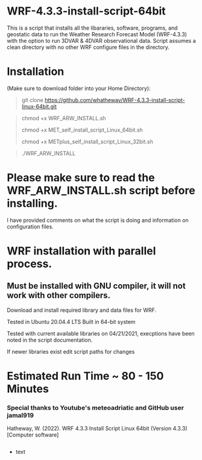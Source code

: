 # WRF-4.3.3-install-script-64bit
This is a script that installs all the libararies, software, programs, and geostatic data to run the Weather Research Forecast Model (WRF-4.3.3) with the option to run 3DVAR & 4DVAR observational data. Script assumes a clean directory with no other WRF configure files in the directory.

# Installation 
(Make sure to download folder into your Home Directory):

> git clone https://github.com/whatheway/WRF-4.3.3-install-script-linux-64bit.git

> chmod +x WRF_ARW_INSTALL.sh
> 
> chmod +x MET_self_install_script_Linux_64bit.sh
> 
> chmod +x METplus_self_install_script_Linux_32bit.sh

> ./WRF_ARW_INSTALL

# Please make sure to read the WRF_ARW_INSTALL.sh script before installing.  
I have provided comments on what the script is doing and information on configuration files.


# WRF installation with parallel process.
## Must be installed with GNU compiler, it will not work with other compilers.

Download and install required library and data files for WRF.

Tested in Ubuntu 20.04.4 LTS
Built in 64-bit system

Tested with current available libraries on 04/21/2021, execptions have been noted in the script documentation. 

If newer libraries exist edit script paths for changes

# Estimated Run Time ~ 80 - 150 Minutes
### Special thanks to  Youtube's meteoadriatic and GitHub user jamal919

Hatheway, W. (2022). WRF 4.3.3 Install Script Linux 64bit (Version 4.3.3) [Computer software]

<svg width="100" height="100" xmlns="http://www.w3.org/2000/svg">
<foreignObject width="100" height="100">
    <div xmlns="http://www.w3.org/1999/xhtml">
        <ul>
            <li>text</li>
        </ul>
        <!-- Other embed HTML element/text into SVG -->
    </div>
</foreignObject>
</svg>

